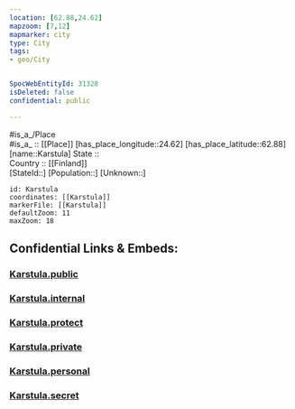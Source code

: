 ```yaml
---
location: [62.88,24.62] 
mapzoom: [7,12] 
mapmarker: city 
type: City
tags:
- geo/City


SpocWebEntityId: 31328
isDeleted: false
confidential: public

---
```

#is_a_/Place  
#is_a_ :: [[Place]] 
[has_place_longitude::24.62] 
[has_place_latitude::62.88] 
[name::Karstula] 
State ::  
Country :: [[Finland]]  
[StateId::] 
[Population::] 
[Unknown::] 


```leaflet
id: Karstula
coordinates: [[Karstula]] 
markerFile: [[Karstula]] 
defaultZoom: 11 
maxZoom: 18
```


## Confidential Links & Embeds: 

### [Karstula.public](/_public/\Earth\Continent\Europe\Europe~North\Finland\Provinces~Finland\Western_Finland\counties~Western_Finland\Central_Finland\CityKarstula.public.md) 

### [Karstula.internal](/_internal/\Earth\Continent\Europe\Europe~North\Finland\Provinces~Finland\Western_Finland\counties~Western_Finland\Central_Finland\CityKarstula.internal.md) 

### [Karstula.protect](/_protect/\Earth\Continent\Europe\Europe~North\Finland\Provinces~Finland\Western_Finland\counties~Western_Finland\Central_Finland\CityKarstula.protect.md) 

### [Karstula.private](/_private/\Earth\Continent\Europe\Europe~North\Finland\Provinces~Finland\Western_Finland\counties~Western_Finland\Central_Finland\CityKarstula.private.md) 

### [Karstula.personal](/_personal/\Earth\Continent\Europe\Europe~North\Finland\Provinces~Finland\Western_Finland\counties~Western_Finland\Central_Finland\CityKarstula.personal.md) 

### [Karstula.secret](/_secret/\Earth\Continent\Europe\Europe~North\Finland\Provinces~Finland\Western_Finland\counties~Western_Finland\Central_Finland\CityKarstula.secret.md)

